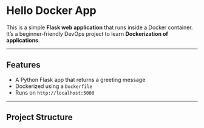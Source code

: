 # Hello Docker App 

This is a simple **Flask web application** that runs inside a Docker container.  
It’s a beginner-friendly DevOps project to learn **Dockerization of applications**.

---

##  Features
- A Python Flask app that returns a greeting message
- Dockerized using a `Dockerfile`
- Runs on `http://localhost:5000`

---

##  Project Structure
